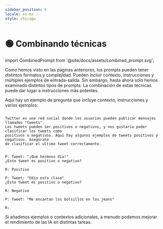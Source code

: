 ```yaml
---
sidebar_position: 6
locale: es-mx
style: chicago
---
```


# 🟢 Combinando técnicas

import CombinedPrompt from '@site/docs/assets/combined_prompt.svg';

<div style={{textAlign: 'center'}}>
  <CombinedPrompt style={{width:"500px",height:"300px",verticalAlign:"top"}}/>
</div>

Como hemos visto en las páginas anteriores, los prompts pueden tener distintos formatos y complejidad. Pueden incluir contexto, instrucciones y múltiples ejemplos de entrada-salida. Sin embargo, hasta ahora sólo hemos examinado distintos tipos de prompts. La combinación de estas técnicas puede dar lugar a instrucciones más potentes.

Aquí hay un ejemplo de pregunta que incluye contexto, instrucciones y varios ejemplos:

```text

Twitter es una red social donde los usuarios pueden publicar mensajes llamados "tweets".
Los tweets pueden ser positivos o negativos, y nos gustaría poder clasificar los tweets como 
positivos o negativos. Aquí hay algunos ejemplos de tweets positivos y negativos. Asegúrate
de clasificar el ultimo tweet correctamente.


P: Tweet: "¡Qué hermoso día!"
¿Este tweet es positivo o negativo?

R: Positivo

P: Tweet: "Odio esta clase"
¿Este tweet es positivo o negativo?

R: Negativo

P: Tweet: "Me encantan los bolsillos en los jeans"

R:
```

Si añadimos ejemplos o contextos adicionales, a menudo podemos mejorar el rendimiento de las IA en distintas tareas.

